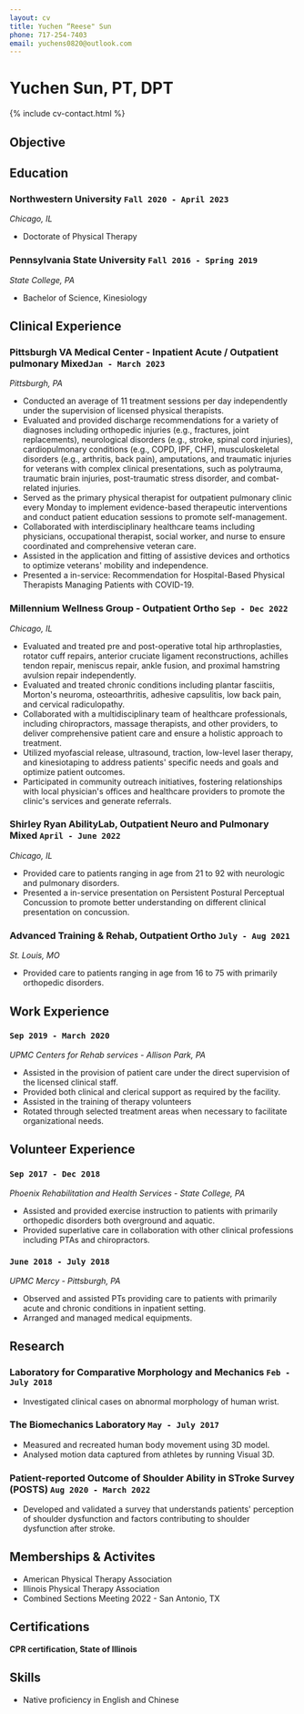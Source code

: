 ```yaml
---
layout: cv
title: Yuchen “Reese" Sun
phone: 717-254-7403
email: yuchens0820@outlook.com
---
```


# Yuchen Sun, PT, DPT

<!--
include contact information from the front matter
Supported arguments:
    - homepage: url, text
    - phone
    - email
-->

{% include cv-contact.html %}

## Objective



## Education

### **Northwestern University** `Fall 2020 - April 2023`

*Chicago, IL*

- Doctorate of Physical Therapy

### **Pennsylvania State University** `Fall 2016 - Spring 2019`

*State College, PA*

- Bachelor of Science, Kinesiology

## Clinical Experience

### Pittsburgh VA Medical Center - Inpatient Acute / Outpatient pulmonary Mixed`Jan - March 2023`
*Pittsburgh, PA* 

- Conducted an average of 11 treatment sessions per day independently under the supervision of licensed physical therapists.
- Evaluated and provided discharge recommendations for a variety of diagnoses including orthopedic injuries (e.g., fractures, joint replacements), neurological disorders (e.g., stroke, spinal cord injuries), cardiopulmonary conditions (e.g., COPD, IPF, CHF), musculoskeletal disorders (e.g., arthritis, back pain), amputations, and traumatic injuries for veterans with complex clinical presentations, such as polytrauma, traumatic brain injuries, post-traumatic stress disorder, and combat-related injuries.
- Served as the primary physical therapist for outpatient pulmonary clinic every Monday to implement evidence-based therapeutic interventions and conduct patient education sessions to promote self-management.
- Collaborated with interdisciplinary healthcare teams including physicians, occupational therapist, social worker, and nurse to ensure coordinated and comprehensive veteran care.
- Assisted in the application and fitting of assistive devices and orthotics to optimize veterans' mobility and independence.
- Presented a in-service: Recommendation for Hospital-Based Physical Therapists Managing Patients with COVID-19. 

### Millennium Wellness Group - Outpatient Ortho `Sep - Dec 2022`
*Chicago, IL* 

- Evaluated and treated pre and post-operative total hip arthroplasties, rotator cuff repairs, anterior cruciate ligament reconstructions, achilles tendon repair, meniscus repair, ankle fusion, and proximal hamstring avulsion repair independently. 
- Evaluated and treated chronic conditions including plantar fasciitis, Morton's neuroma, osteoarthritis, adhesive capsulitis, low back pain, and cervical radiculopathy.
- Collaborated with a multidisciplinary team of healthcare professionals, including chiropractors, massage therapists, and other providers, to deliver comprehensive patient care and ensure a holistic approach to treatment.
- Utilized myofascial release, ultrasound, traction, low-level laser therapy, and kinesiotaping to address patients' specific needs and goals and optimize patient outcomes.
- Participated in community outreach initiatives, fostering relationships with local physician's offices and healthcare providers to promote the clinic's services and generate referrals.

### Shirley Ryan AbilityLab, Outpatient Neuro and Pulmonary Mixed `April - June 2022`
*Chicago, IL* 

- Provided care to patients ranging in age from 21 to 92 with neurologic and pulmonary disorders. 
- Presented a in-service presentation on Persistent Postural Perceptual Concussion to promote better understanding on different clinical presentation on concussion.

### Advanced Training & Rehab, Outpatient Ortho `July - Aug 2021`
*St. Louis, MO*

- Provided care to patients ranging in age from 16 to 75 with primarily orthopedic disorders. 

## Work Experience

### `Sep 2019 - March 2020`
*UPMC Centers for Rehab services - Allison Park, PA* 

- Assisted in the provision of patient care under the direct supervision of the licensed clinical staff.
- Provided both clinical and clerical support as required by the facility.
- Assisted in the training of therapy volunteers
- Rotated through selected treatment areas when necessary to facilitate organizational needs.

## Volunteer Experience

### `Sep 2017 - Dec 2018`
*Phoenix Rehabilitation and Health Services - State College, PA*

- Assisted and provided exercise instruction to patients with primarily orthopedic disorders both overground and aquatic. 
- Provided superlative care in collaboration with other clinical professions including PTAs and chiropractors. 

### `June 2018 - July 2018`
*UPMC Mercy - Pittsburgh, PA* 

- Observed and assisted PTs providing care to patients with primarily acute and chronic conditions in inpatient setting. 
- Arranged and managed medical equipments. 

## Research

### **Laboratory for Comparative Morphology and Mechanics** `Feb - July 2018` 
- Investigated clinical cases on abnormal morphology of human wrist. 

### **The Biomechanics Laboratory** `May - July 2017`
- Measured and recreated human body movement using  3D model.
- Analysed motion data captured from athletes by running Visual 3D. 

### **Patient-reported Outcome of Shoulder Ability in STroke Survey (POSTS)** `Aug 2020 - March 2022`
- Developed and validated a survey that understands patients' perception of shoulder dysfunction and factors contributing to shoulder dysfunction after stroke. 

## Memberships & Activites

- American Physical Therapy Association
- Illinois Physical Therapy Association
- Combined Sections Meeting 2022 - San Antonio, TX

## Certifications

**CPR certification, State of Illinois**

## Skills

- Native proficiency in English and Chinese 
